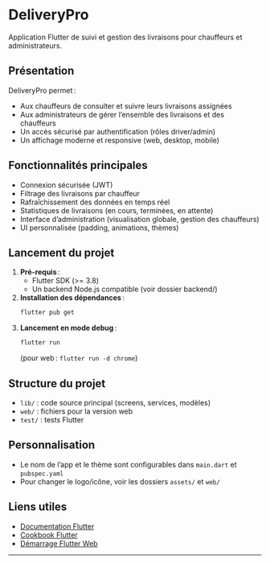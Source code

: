 # DeliveryPro

Application Flutter de suivi et gestion des livraisons pour chauffeurs et administrateurs.

## Présentation
DeliveryPro permet :
- Aux chauffeurs de consulter et suivre leurs livraisons assignées
- Aux administrateurs de gérer l’ensemble des livraisons et des chauffeurs
- Un accès sécurisé par authentification (rôles driver/admin)
- Un affichage moderne et responsive (web, desktop, mobile)

## Fonctionnalités principales
- Connexion sécurisée (JWT)
- Filtrage des livraisons par chauffeur
- Rafraîchissement des données en temps réel
- Statistiques de livraisons (en cours, terminées, en attente)
- Interface d’administration (visualisation globale, gestion des chauffeurs)
- UI personnalisée (padding, animations, thèmes)

## Lancement du projet

1. **Pré-requis** :
   - Flutter SDK (>= 3.8)
   - Un backend Node.js compatible (voir dossier backend/)
2. **Installation des dépendances** :
   ```bash
   flutter pub get
   ```
3. **Lancement en mode debug** :
   ```bash
   flutter run
   ```
   (pour web : `flutter run -d chrome`)

## Structure du projet
- `lib/` : code source principal (screens, services, modèles)
- `web/` : fichiers pour la version web
- `test/` : tests Flutter

## Personnalisation
- Le nom de l’app et le thème sont configurables dans `main.dart` et `pubspec.yaml`
- Pour changer le logo/icône, voir les dossiers `assets/` et `web/`

## Liens utiles
- [Documentation Flutter](https://docs.flutter.dev/)
- [Cookbook Flutter](https://docs.flutter.dev/cookbook)
- [Démarrage Flutter Web](https://docs.flutter.dev/platform-integration/web)

---
